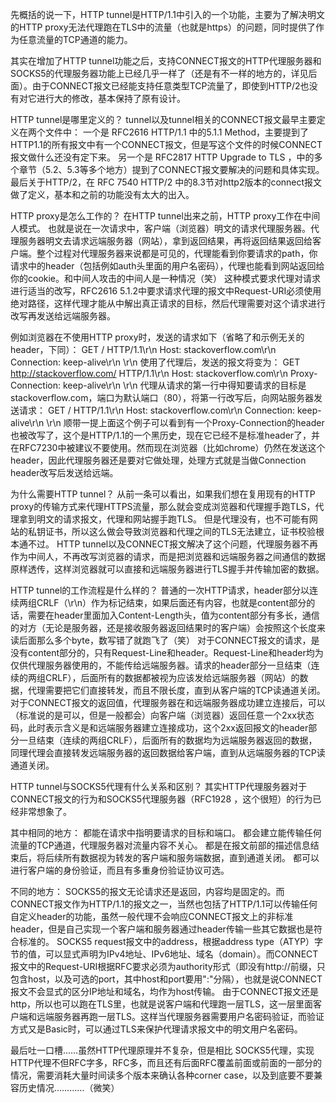 先概括的说一下，HTTP tunnel是HTTP/1.1中引入的一个功能，主要为了解决明文的HTTP proxy无法代理跑在TLS中的流量（也就是https）的问题，同时提供了作为任意流量的TCP通道的能力。

其实在增加了HTTP tunnel功能之后，支持CONNECT报文的HTTP代理服务器和SOCKS5的代理服务器功能上已经几乎一样了（还是有不一样的地方的，详见后面）。由于CONNECT报文已经能支持任意类型TCP流量了，即使到HTTP/2也没有对它进行大的修改，基本保持了原有设计。


HTTP tunnel是哪里定义的？
tunnel以及tunnel相关的CONNECT报文最早主要定义在两个文件中：
    一个是 RFC2616 HTTP/1.1 中的5.1.1 Method，主要提到了HTTP1.1的所有报文中有一个CONNECT报文，但是写这个文件的时候CONNECT报文做什么还没有定下来。
    另一个是 RFC2817 HTTP Upgrade to TLS ，中的多个章节（5.2、5.3等多个地方）提到了CONNECT报文要解决的问题和具体实现。
    最后关于HTTP/2，在 RFC 7540 HTTP/2 中的8.3节对http2版本的connect报文做了定义，基本和之前的功能没有太大的出入。  

HTTP proxy是怎么工作的？
    在HTTP tunnel出来之前，HTTP proxy工作在中间人模式。
    也就是说在一次请求中，客户端（浏览器）明文的请求代理服务器。代理服务器明文去请求远端服务器（网站），拿到返回结果，再将返回结果返回给客户端。整个过程对代理服务器来说都是可见的，代理能看到你要请求的path，你请求中的header（包括例如auth头里面的用户名密码），代理也能看到网站返回给你的cookie。和中间人攻击的中间人是一种情况（笑）
    这种模式要求代理对请求进行适当的改写，RFC2616 5.1.2中要求请求代理的报文中Request-URI必须使用绝对路径，这样代理才能从中解出真正请求的目标，然后代理需要对这个请求进行改写再发送给远端服务器。

例如浏览器在不使用HTTP proxy时，发送的请求如下（省略了和示例无关的header，下同）：
GET / HTTP/1.1\r\n
Host: stackoverflow.com\r\n
Connection: keep-alive\r\n
\r\n
使用了代理后，发送的报文将变为：
GET http://stackoverflow.com/ HTTP/1.1\r\n
Host: stackoverflow.com\r\n
Proxy-Connection: keep-alive\r\n
\r\n
代理从请求的第一行中得知要请求的目标是stackoverflow.com，端口为默认端口（80），将第一行改写后，向网站服务器发送请求：
GET / HTTP/1.1\r\n
Host: stackoverflow.com\r\n
Connection: keep-alive\r\n
\r\n
顺带一提上面这个例子可以看到有一个Proxy-Connection的header也被改写了，这个是HTTP/1.1的一个黑历史，现在它已经不是标准header了，并在RFC7230中被建议不要使用。然而现在浏览器（比如chrome）仍然在发送这个header，因此代理服务器还是要对它做处理，处理方式就是当做Connection header改写后发送给远端。

为什么需要HTTP tunnel？
    从前一条可以看出，如果我们想在复用现有的HTTP proxy的传输方式来代理HTTPS流量，那么就会变成浏览器和代理握手跑TLS，代理拿到明文的请求报文，代理和网站握手跑TLS。
    但是代理没有，也不可能有网站的私钥证书，所以这么做会导致浏览器和代理之间的TLS无法建立，证书校验根本通不过。
    HTTP tunnel以及CONNECT报文解决了这个问题，代理服务器不再作为中间人，不再改写浏览器的请求，而是把浏览器和远端服务器之间通信的数据原样透传，这样浏览器就可以直接和远端服务器进行TLS握手并传输加密的数据。

HTTP tunnel的工作流程是什么样的？
    普通的一次HTTP请求，header部分以连续两组CRLF（\r\n）作为标记结束，如果后面还有内容，也就是content部分的话，需要在header里面加入Content-Length头，值为content部分有多长，通信的对方（无论是服务器，还是接收服务器返回结果时的客户端）会按照这个长度来读后面那么多个byte，数写错了就跑飞了（笑）
    对于CONNECT报文的请求，是没有content部分的，只有Request-Line和header。Request-Line和header均为仅供代理服务器使用的，不能传给远端服务器。请求的header部分一旦结束（连续的两组CRLF），后面所有的数据都被视为应该发给远端服务器（网站）的数据，代理需要把它们直接转发，而且不限长度，直到从客户端的TCP读通道关闭。
    对于CONNECT报文的返回值，代理服务器在和远端服务器成功建立连接后，可以（标准说的是可以，但是一般都会）向客户端（浏览器）返回任意一个2xx状态码，此时表示含义是和远端服务器建立连接成功，这个2xx返回报文的header部分一旦结束（连续的两组CRLF），后面所有的数据均为远端服务器返回的数据，同理代理会直接转发远端服务器的返回数据给客户端，直到从远端服务器的TCP读通道关闭。

HTTP tunnel与SOCKS5代理有什么关系和区别？
    其实HTTP代理服务器对于CONNECT报文的行为和SOCKS5代理服务器（RFC1928 ，这个很短）的行为已经非常想象了。

其中相同的地方：
都能在请求中指明要请求的目标和端口。
都会建立能传输任何流量的TCP通道，代理服务器对流量内容不关心。
都是在报文前部的描述信息结束后，将后续所有数据视为转发的客户端和服务端数据，直到通道关闭。
都可以进行客户端的身份验证，而且有多重身份验证协议可选。

不同的地方：
SOCKS5的报文无论请求还是返回，内容均是固定的。而CONNECT报文作为HTTP/1.1的报文之一，当然也包括了HTTP/1.1可以传输任何自定义header的功能，虽然一般代理不会响应CONNECT报文上的非标准header，但是自己实现一个客户端和服务器通过header传输一些其它数据也是符合标准的。
SOCKS5 request报文中的address，根据address type（ATYP）字节的值，可以显式声明为IPv4地址、IPv6地址、域名（domain）。而CONNECT报文中的Request-URI根据RFC要求必须为authority形式（即没有http://前缀，只包含host，以及可选的port，其中host和port要用":"分隔），也就是说CONNECT报文不会显式的区分IP地址和域名，均作为host传输。
由于CONNECT报文还是http，所以也可以跑在TLS里，也就是说客户端和代理跑一层TLS，这一层里面客户端和远端服务器再跑一层TLS。这样当代理服务器需要用户名密码验证，而验证方式又是Basic时，可以通过TLS来保护代理请求报文中的明文用户名密码。

最后吐一口槽……虽然HTTP代理原理并不复杂，但是相比 SOCKS5代理，实现HTTP代理不但RFC字多，RFC多，而且还有后面RFC覆盖前面或前面的一部分的情况，需要消耗大量时间读多个版本来确认各种corner case，以及到底要不要兼容历史情况…………（微笑）